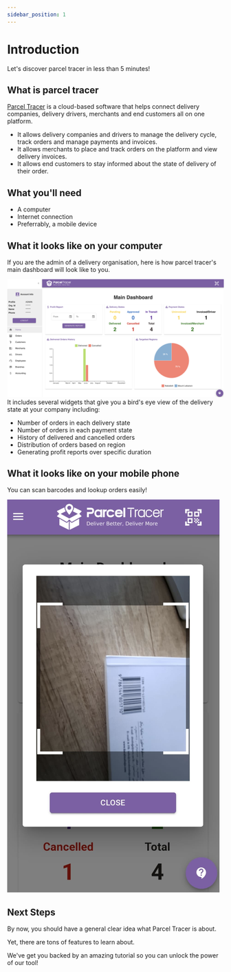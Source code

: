 ```yaml
---
sidebar_position: 1
---
```


# Introduction

Let's discover parcel tracer in less than 5 minutes!

## What is parcel tracer

[Parcel Tracer](https://parceltracer.app/) is a cloud-based software that helps connect delivery companies, delivery drivers, merchants and end customers all on one platform.

- It allows delivery companies and drivers to manage the delivery cycle, track orders and manage payments and invoices.
- It allows merchants to place and track orders on the platform and view delivery invoices.
- It allows end customers to stay informed about the state of delivery of their order.


## What you'll need

- A computer
- Internet connection
- Preferrably, a mobile device

## What it looks like on your computer

If you are the admin of a delivery organisation, here is how parcel tracer's main dashboard will look like to you. 

![alt text](desktop-view.png)
It includes several widgets that give you a bird's eye view of the delivery state at your company including:
- Number of orders in each delivery state
- Number of orders in each payment state
- History of delivered and cancelled orders
- Distribution of orders based on region
- Generating profit reports over specific duration

## What it looks like on your mobile phone

You can scan barcodes and lookup orders easily!

![alt text](mobile-view.png)

## Next Steps

By now, you should have a general clear idea what Parcel Tracer is about.

Yet, there are tons of features to learn about.

We've get you backed by an amazing tutorial so you can unlock the power of our tool!